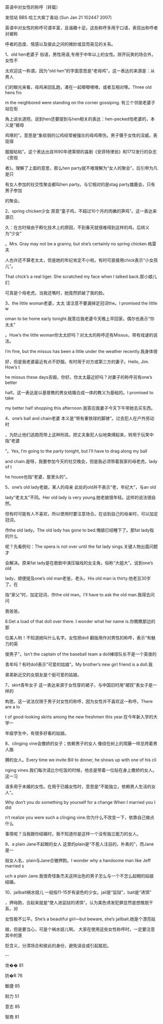 英语中对女性的称呼（转载） 

发信站 BBS 哈工大紫丁香站 (Sun Jan 21 102447 2007) 







英语中对女性的称呼可谓丰富，且谐趣十足。这些称呼多用于口语，表现出称呼者对被称 

呼者的态度、情感以及彼此之间的微妙或显而易见的关系。  

1、old hen老婆子 俗语，男性用语,专用于中年以上的女性。除开玩笑的场合外，女性不 

太欢迎这一称谓。因为“old hen”的字面意思是“老母鸡”。这一表达的来源是：从男人 

们的眼光来看，母鸡来回乱跑，凑在一起唧唧喳喳，或者互相对啄。Three old hens fro 

m the neighbored were standing on the corner gossiping. 有三个邻居老婆子站在街 

角上说长道短。说到hen还要提到与hen相关的表达：hen-pecked怕老婆的，本义是“被母 

鸡啄的”。意思是“象软弱的公鸡经常被强壮的母鸡啄伤。男子慑于女性的淫威，表现得 

服服帖帖”。这个表达出自1690年德莱顿的喜剧《安菲特律翁》和1712发行的杂志《旁观 

者》。理解了上面的意思，那么hen party就不难理解为“女人的聚会”。后引申为凡是只 

有女人参加的社交性聚会都叫hen party。与它相对的是stag party雄鹿会，只有男子参加 

的聚会。 



 2、spring chicken少女 原意“童子鸡，不超过10个月的肉嫩的笋鸡”。这一表达来源已 

久：在古时候由于孵化技术上的原因，不到春天就很难得到这样的鸡，后转义为“少女” 

。Mrs. Gray may not be a granny, but she’s certainly no spring chicken.格雷夫 

人也许还不算老太太，但是她的年纪肯定不小啦。有时可直接用chick表示“小女孩儿”。 

That chick’s a real tiger. She scratched my face when I talked back.那小娘儿们 

可真是个母老虎。当我还嘴时，她竟然抓破了我的脸。  



3、the little woman老婆，太太 请注意不要漏掉定冠词the。I promised the little w 

oman to be home early tonight.我答应我老婆今天晚上早回家。偶尔也表示“你太太” 

。How’s the little woman你太太好吗？对太太的称呼还有Missus，带有戏谑的说法。 

I’m fine, but the missus has been a little under the weather recently.我身体很 

好，但是我老婆最近有点不舒服。有时用于对方或第三方的妻子。Hello, Jim. How’s t 

he missus these days吉姆，你好。你太太最近好吗？对妻子的称呼另有one’s better 

 half。这一表达是以基督教的男女结婚合成一体的教义为基础的。I promised to take  

my better half shopping this afternoon.我答应我妻子今天下午带她去买东西。 



 4、one’s ball and chain老婆 本义是“带有重铁球的脚镣”。过去犯人在户外劳动时 

，为防止他们逃跑而带上这种刑具。把丈夫象犯人似地束缚起来，转用于玩笑中指“老婆 

”。Yes, I’m going to the party tonight, but I’ll have to drag along my ball 

 and chain.是呀，我要参加今天的社交晚会，但是我必须带着我家的母老虎。lady of t 

he house也指“老婆，屋里头的”。 



 5、one’s old lady老娘，某人的母亲 此处的old并不表示“老，年纪大”，与an old  

lady“老太太”不同。Her old lady is very young.她老娘很年轻。这样的说法很自然。 

但有时可能有人不喜欢，所以使用时要注意场合。在谈到自己的母亲时，可以加定冠词， 

作the old lady。The old lady has gone to bed.俺娘已经睡下了。那fat lady指的什么 

呢？先看例句：The opera is not over until the fat lady sings.关键人物出面问题才 

会解决。原来fat lady是在歌剧中演压轴戏的女主角，俗称“大姐大”。说到one’s old 

 lady，顺便提及one’s old man老爸，老头。His old man is thirty.他老豆30岁了。在 

指“家父”时，加定冠词，作the old man。I’ll have to ask the old man.我得去问问 

我爸爸。  

6.Get a load of that doll over there. I wonder what her name is.你瞧瞧那边的那 

位美人哟！不知道她叫什么名字。女性把doll 翻版用作对男性的称呼，表示“有魅力的英 

俊男子”。Isn’t the captain of the baseball team a doll棒球队长不是一个英俊的 

青年吗？有时doll表示“可爱的姑娘”。My brother’s new girl friend is a doll.我 

弟弟新近交的女朋友是个挺可爱的姑娘。  



7、skirt青年女子 这一表达来源于女性穿的裙子，与中国旧时用“裙钗”表女子是一样的 

构思。这一说法仅限于男子对女性的称呼，因为女性并不喜欢这一称呼。There are a lo 

t of good-looking skirts among the new freshmen this year.在今年新入学的大学一 

年级学生中，有很多好看的姑娘。 



 8、clinging vine会撒娇的女子；依赖男子的女人 像绕在树上的爬藤一样总挎着男人胳 

膊的女人。Every time we invite Bill to dinner, he shows up with one of his cli 

nging vines.我们每次请比尔吃饭的时候，他总是带着一位贴在身上撒娇的女人。这一习 

语多用于未婚的女性。在用于已婚女性时，意思是“不能独立，依赖男人生活的女人”。 

Why don’t you do something by yourself for a change When I married you I did 

n’t realize you were such a clinging vine.你为什么不改变一下，依靠自己做点什么 

事情呢？当我跟你结婚时，我不知道你是这样一个没有独立能力的女人。 



 9、a plain Jane不起眼的女人 这里的plain是“不惹人注目的，朴素的”，而Jane是一 

般女人名，plain与Jane合辙押韵。I wonder why a handsome man like Jeff married s 

uch a plain Jane.我很奇怪象杰夫这样出色的男子怎么与一个不怎么起眼的姑娘结婚。  





10、jailbait祸水妞儿 一般指11-15岁有姿色的少女。jail是“监狱”，bait是“诱饵” 

，押母韵，合起来就是“使人进监狱的诱饵”。认为美色诱发犯罪显然是想推脱干系，对 

女性极不公平。She’s a beautiful girl―but beware, she’s jailbait.她是个漂亮姑 

娘，但是要当心，可是个祸水妞儿啊。 大家在使用这些女性称呼时，一定要注意其中的褒 

贬含义，分清场合和彼此的身份，避免误会或引起尴尬。  

-- 

攻�� 81  

防�R 76  

敏捷 85  

耐力 51  

意志 85  

智商 81  

